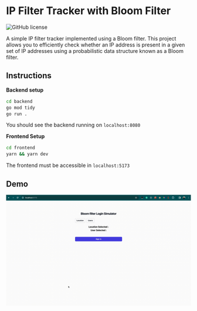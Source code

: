 # IP Filter Tracker with Bloom Filter

![GitHub license](https://img.shields.io/badge/license-MIT-blue.svg)

A simple IP filter tracker implemented using a Bloom filter. This project allows you to efficiently check whether an IP address is present in a given set of IP addresses using a probabilistic data structure known as a Bloom filter.

## Instructions 

**Backend setup**

```sh
cd backend
go mod tidy
go run .

```

You should see the backend running on ``localhost:8080``

**Frontend Setup**

```sh
cd frontend
yarn && yarn dev
```

The frontend must be accessible in ``localhost:5173``

## Demo


![](./frontend/bloom_filter.gif)